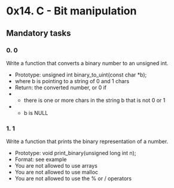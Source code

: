 # 0x14. C - Bit manipulation

## Mandatory tasks

### 0. 0

Write a function that converts a binary number to an unsigned int.

* Prototype: unsigned int binary_to_uint(const char *b);
* where b is pointing to a string of 0 and 1 chars
* Return: the converted number, or 0 if
* * there is one or more chars in the string b that is not 0 or 1
* * b is NULL

### 1. 1

Write a function that prints the binary representation of a number.

* Prototype: void print_binary(unsigned long int n);
* Format: see example
* You are not allowed to use arrays
* You are not allowed to use malloc
* You are not allowed to use the % or / operators